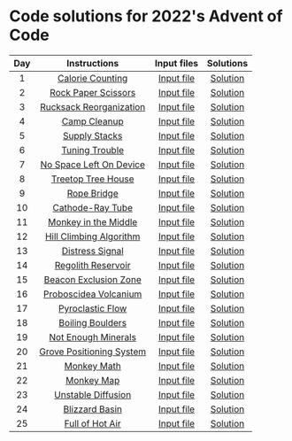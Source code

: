 # Code solutions for 2022's Advent of Code

| **Day** |                            **Instructions**                             |                      **Input files**                      |                    **Solutions**                     |
|:-------:|:-----------------------------------------------------------------------:|:---------------------------------------------------------:|:----------------------------------------------------:|
|    1    |         [Calorie Counting](instructions/01_calorie_counting.md)         |     [Input file](input_files/01_calorie_counting.txt)     |     [Solution](solutions/01_calorie_counting.py)     |
|    2    |      [Rock Paper Scissors](instructions/02_rock_paper_scissors.md)      |   [Input file](input_files/02_rock_paper_scissors.txt)    |   [Solution](solutions/02_rock_paper_scissors.py)    |
|    3    |  [Rucksack Reorganization](instructions/03_rucksack_reorganization.md)  | [Input file](input_files/03_rucksack_reorganization.txt)  | [Solution](solutions/03_rucksack_reorganization.py)  |
|    4    |             [Camp Cleanup](instructions/04_camp_cleanup.md)             |       [Input file](input_files/04_camp_cleanup.txt)       |       [Solution](solutions/04_camp_cleanup.py)       |
|    5    |            [Supply Stacks](instructions/05_supply_stacks.md)            |      [Input file](input_files/05_supply_stacks.txt)       |      [Solution](solutions/05_supply_stacks.py)       |
|    6    |           [Tuning Trouble](instructions/06_tuning_trouble.md)           |      [Input file](input_files/06_tuning_trouble.txt)      |      [Solution](solutions/06_tuning_trouble.py)      |
|    7    |  [No Space Left On Device](instructions/07_no_space_left_on_device.md)  | [Input file](input_files/07_no_space_left_on_device.txt)  | [Solution](solutions/07_no_space_left_on_device.py)  |
|    8    |       [Treetop Tree House](instructions/08_treetop_tree_house.md)       |    [Input file](input_files/08_treetop_tree_house.txt)    |    [Solution](solutions/08_treetop_tree_house.py)    |
|    9    |              [Rope Bridge](instructions/09_rope_bridge.md)              |       [Input file](input_files/09_rope_bridge.txt)        |       [Solution](solutions/09_rope_bridge.py)        |
|    10    |         [Cathode-Ray Tube](instructions/10_cathode_ray_tube.md)         |     [Input file](input_files/10_cathode_ray_tube.txt)     |     [Solution](solutions/10_cathode_ray_tube.py)     |
|    11    |     [Monkey in the Middle](instructions/11_monkey_in_the_middle.md)     |   [Input file](input_files/11_monkey_in_the_middle.txt)   |   [Solution](solutions/11_monkey_in_the_middle.py)   |
|    12    |  [Hill Climbing Algorithm](instructions/12_hill_climbing_algorithm.md)  | [Input file](input_files/12_hill_climbing_algorithm.txt)  | [Solution](solutions/12_hill_climbing_algorithm.py)  |
|    13    |          [Distress Signal](instructions/13_distress_signal.md)          |     [Input file](input_files/13_distress_signal.txt)      |     [Solution](solutions/13_distress_signal.py)      |
|    14    |       [Regolith Reservoir](instructions/14_regolith_reservoir.md)       |    [Input file](input_files/14_regolith_reservoir.txt)    |    [Solution](solutions/14_regolith_reservoir.py)    |
|    15    |    [Beacon Exclusion Zone](instructions/15_beacon_exclusion_zone.md)    |  [Input file](input_files/15_beacon_exclusion_zone.txt)   |  [Solution](solutions/15_beacon_exclusion_zone.py)   |
|    16    |    [Proboscidea Volcanium](instructions/16_proboscidea_volcanium.md)    |  [Input file](input_files/16_proboscidea_volcanium.txt)   |  [Solution](solutions/16_proboscidea_volcanium.py)   |
|    17    |         [Pyroclastic Flow](instructions/17_pyroclastic_flow.md)         |     [Input file](input_files/17_pyroclastic_flow.txt)     |     [Solution](solutions/17_pyroclastic_flow.py)     |
|    18    |         [Boiling Boulders](instructions/18_boiling_boulders.md)         |     [Input file](input_files/18_boiling_boulders.txt)     |     [Solution](solutions/18_boiling_boulders.py)     |
|    19    |      [Not Enough Minerals](instructions/19_not_enough_minerals.md)      |   [Input file](input_files/19_not_enough_minerals.txt)    |   [Solution](solutions/19_not_enough_minerals.py)    |
|    20    | [Grove Positioning System](instructions/20_grove_positioning_system.md) | [Input file](input_files/20_grove_positioning_system.txt) | [Solution](solutions/20_grove_positioning_system.py) |
|    21    |              [Monkey Math](instructions/21_monkey_math.md)              |       [Input file](input_files/21_monkey_math.txt)        |       [Solution](solutions/21_monkey_math.py)        |
|    22    |               [Monkey Map](instructions/22_monkey_map.md)               |        [Input file](input_files/22_monkey_map.txt)        |        [Solution](solutions/22_monkey_map.py)        |
|    23    |       [Unstable Diffusion](instructions/23_unstable_diffusion.md)       |    [Input file](input_files/23_unstable_diffusion.txt)    |    [Solution](solutions/23_unstable_diffusion.py)    |
|    24    |           [Blizzard Basin](instructions/24_blizzard_basin.md)           |      [Input file](input_files/24_blizzard_basin.txt)      |      [Solution](solutions/24_blizzard_basin.py)      |
|    25    |          [Full of Hot Air](instructions/25_full_of_hot_air.md)          |     [Input file](input_files/25_full_of_hot_air.txt)      |     [Solution](solutions/25_full_of_hot_air.py)      |
